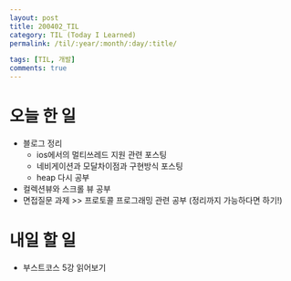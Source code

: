 ```yaml
---
layout: post
title: 200402_TIL
category: TIL (Today I Learned)
permalink: /til/:year/:month/:day/:title/

tags: [TIL, 개발]
comments: true
---
```


# 오늘 한 일

- 블로그 정리
  - ios에서의 멀티쓰레드 지원 관련 포스팅
  - 네비게이션과 모달차이점과 구현방식 포스팅
  - heap 다시 공부
- 컬렉션뷰와 스크롤 뷰 공부
- 면접질문 과제 >> 프로토콜 프로그래밍 관련 공부 (정리까지 가능하다면 하기!)

# 내일 할 일

- 부스트코스 5강 읽어보기
